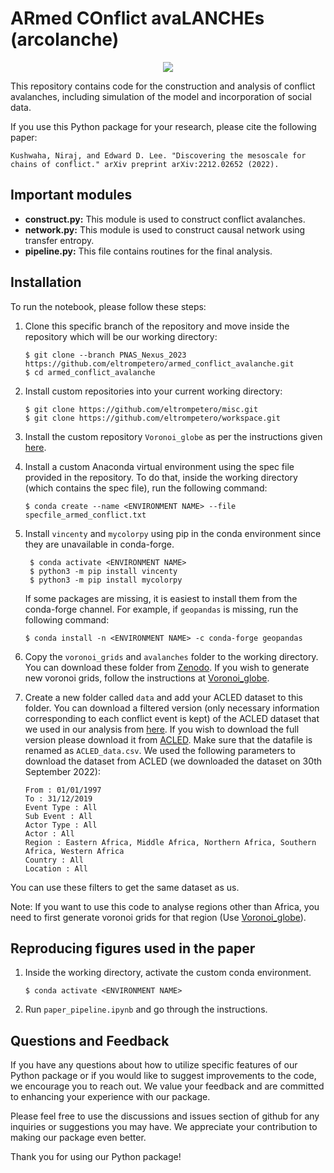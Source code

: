 # ARmed COnflict avaLANCHEs (arcolanche)

<p align="center">
  <img src="https://github.com/eltrompetero/armed_conflict_avalanche/blob/PNAS_Nexus_2023/avalanches_dt32_dx320_gridix3.gif" />
</p>

This repository contains code for the construction and analysis of conflict avalanches, including simulation of the model and incorporation of social data.

If you use this Python package for your research, please cite the following paper:

```
Kushwaha, Niraj, and Edward D. Lee. "Discovering the mesoscale for chains of conflict." arXiv preprint arXiv:2212.02652 (2022).
```


## Important modules

- **construct.py:** This module is used to construct conflict avalanches.
- **network.py:** This module is used to construct causal network using transfer entropy.
- **pipeline.py:** This file contains routines for the final analysis.

## Installation

To run the notebook, please follow these steps:

1. Clone this specific branch of the repository and move inside the repository which will be our working directory:

    ```
    $ git clone --branch PNAS_Nexus_2023 https://github.com/eltrompetero/armed_conflict_avalanche.git
    $ cd armed_conflict_avalanche
    ```

2. Install custom repositories into your current working directory:

    ```
    $ git clone https://github.com/eltrompetero/misc.git
    $ git clone https://github.com/eltrompetero/workspace.git
    ```

3. Install the custom repository `Voronoi_globe` as per the instructions given [here](https://github.com/eltrompetero/voronoi_globe).

4. Install a custom Anaconda virtual environment using the spec file provided in the repository. To do that, inside the working directory (which contains the spec file), run the following command:

    ```
    $ conda create --name <ENVIRONMENT NAME> --file specfile_armed_conflict.txt
    ```
    
5. Install `vincenty` and `mycolorpy` using pip in the conda environment since they are unavailable in conda-forge.
   ```
    $ conda activate <ENVIRONMENT NAME>
    $ python3 -m pip install vincenty
    $ python3 -m pip install mycolorpy
   ```
   If some packages are missing, it is easiest to install them from the conda-forge channel. For example, if `geopandas` is missing, run the       following command:
     ```
    $ conda install -n <ENVIRONMENT NAME> -c conda-forge geopandas
      ```
  
7. Copy the `voronoi_grids` and `avalanches` folder to the working directory. You can download these folder from [Zenodo](https://doi.org/10.5281/zenodo.8117567). If you wish to generate new voronoi grids, follow the instructions at [Voronoi_globe](https://github.com/eltrompetero/voronoi_globe).

8. Create a new folder called `data` and add your ACLED dataset to this folder. You can download a filtered version (only necessary information corresponding to each conflict event is kept) of the ACLED dataset that we used in our analysis from [here](https://doi.org/10.5281/zenodo.8117567). If you wish to download the full version please download it from [ACLED](https://acleddata.com/data-export-tool/). Make sure that the datafile is renamed as `ACLED_data.csv`. We used the following parameters to download the dataset from ACLED (we downloaded the dataset on 30th September 2022): 
    ```
    From : 01/01/1997
    To : 31/12/2019
    Event Type : All
    Sub Event : All
    Actor Type : All
    Actor : All
    Region : Eastern Africa, Middle Africa, Northern Africa, Southern Africa, Western Africa
    Country : All
    Location : All
    ```
You can use these filters to get the same dataset as us.

Note: If you want to use this code to analyse regions other than Africa, you need to first generate voronoi grids for that region (Use [Voronoi_globe](https://github.com/eltrompetero/voronoi_globe)).

<!--
## Testing the installation

1. Inside the working directory, activate the custom conda environment:
    ```
    $ conda activate <ENVIRONMENT NAME>
    ```
2. Run `installation_test.ipynb` and go through the instructions.
-->

## Reproducing figures used in the paper

1. Inside the working directory, activate the custom conda environment.
    ```
    $ conda activate <ENVIRONMENT NAME>
    ```
2. Run `paper_pipeline.ipynb` and go through the instructions.


## Questions and Feedback

If you have any questions about how to utilize specific features of our Python package or if you would like to suggest improvements to the code, we encourage you to reach out. We value your feedback and are committed to enhancing your experience with our package.

Please feel free to use the discussions and issues section of github for any inquiries or suggestions you may have. We appreciate your contribution to making our package even better.

Thank you for using our Python package!
